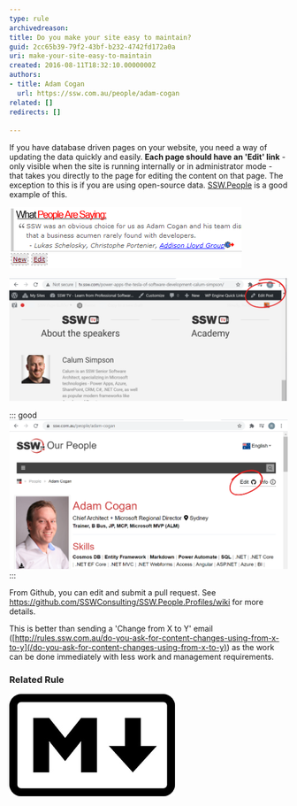```yaml
---
type: rule
archivedreason: 
title: Do you make your site easy to maintain?
guid: 2cc65b39-79f2-43bf-b232-4742fd172a0a
uri: make-your-site-easy-to-maintain
created: 2016-08-11T18:32:10.0000000Z
authors:
- title: Adam Cogan
  url: https://ssw.com.au/people/adam-cogan
related: []
redirects: []

---
```


If you have database driven pages on your website, you need a way of updating the data quickly and easily.   **Each page should have an 'Edit' link** - only visible when the site is running internally or in administrator mode - that takes you directly to the page for editing the content on that page.
  The exception to this is if you are using open-source data. [SSW.People](https://ssw.com.au/people/) is a good example of this.

<!--endintro-->

![Figure: "New" and "Edit" links allow SSW Employees to maintain testimonial entries easily](MaintenanceDemo.gif)  


![Figure: "Edit" button on WordPress admin bar](wordpress-edit.png)  



::: good  
![Figure: Good Example - "Edit" button on an Open Source page](github-edit.png)  
:::

From Github, you can edit and submit a pull request. See     https://github.com/SSWConsulting/SSW.People.Profiles/wiki for more details.

This is better than sending a 'Change from X to Y' email ([http://rules.ssw.com.au/do-you-ask-for-content-changes-using-from-x-to-y](/do-you-ask-for-content-changes-using-from-x-to-y)) as the work can be done immediately with less work and management requirements.

### Related Rule


![Do you use Markdown to store your content?](markdown.jpg)
